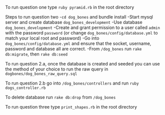 To run question one type `ruby pyramid.rb` in the root directory

Steps to run question two
  -`cd dog_bones` and bundle install
  -Start mysql server and create database `dog_bones_development`
  -Use database `dog_bones_development`
  -Create and grant permission to a user called `admin` with the password `password` (or change `dog_bones/config/database.yml` to match your local root and password)
  -Go into `dog_bones/config/database.yml` and ensure that the socket, username, password and database all are correct.
  -From `/dog_bones` run `rake db:migrate`, then `rake db:seed`

To run question 2.a, once the database is created and seeded you can use the method of your choice to run the raw query in `dogbones/dog_bones_raw_query.sql`

To run question 2.b go into `/dog_bones/controllers` and run `ruby dogs_controller.rb`

To delete database run `rake db:drop` from `/dog_bones`

To run question three type `print_shapes.rb` in the root directory

